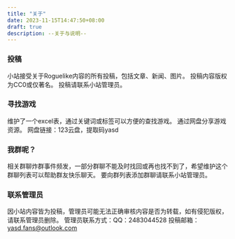 ```yaml
---
title: "关于"
date: 2023-11-15T14:47:50+08:00
draft: true
description: --关于与说明--
---
```


### 投稿

小站接受关于Roguelike内容的所有投稿，包括文章、新闻、图片。
投稿内容版权为CC0或仅著名。
投稿请联系小站管理员。

### 寻找游戏

维护了一个excel表，通过关键词或标签可以方便的查找游戏。
通过网盘分享游戏资源。
网盘链接：123云盘，提取码yasd

### 我群呢？

相关群聊炸群事件频发，一部分群聊不能及时找回或再也找不到了，希望维护这个群聊列表可以帮助群友快乐聊天。
要向群列表添加群聊请联系小站管理员。

### 联系管理员

因小站内容皆为投稿，管理员可能无法正确审核内容是否为转载，如有侵犯版权，请联系管理员删除。
管理员联系方式：QQ：2483044528
投稿邮箱：yasd.fans@outlook.com
